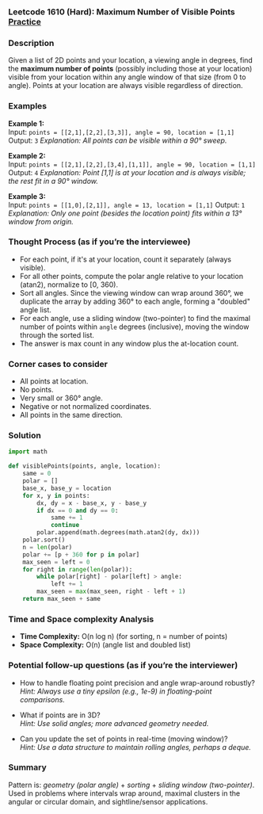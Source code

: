 ### Leetcode 1610 (Hard): Maximum Number of Visible Points [Practice](https://leetcode.com/problems/maximum-number-of-visible-points)

### Description  
Given a list of 2D points and your location, a viewing angle in degrees, find the **maximum number of points** (possibly including those at your location) visible from your location within any angle window of that size (from 0 to angle). Points at your location are always visible regardless of direction.

### Examples  

**Example 1:**  
Input: `points = [[2,1],[2,2],[3,3]], angle = 90, location = [1,1]`
Output: `3`
*Explanation: All points can be visible within a 90° sweep.*

**Example 2:**  
Input: `points = [[2,1],[2,2],[3,4],[1,1]], angle = 90, location = [1,1]`
Output: `4`
*Explanation: Point [1,1] is at your location and is always visible; the rest fit in a 90° window.*

**Example 3:**  
Input: `points = [[1,0],[2,1]], angle = 13, location = [1,1]`
Output: `1`
*Explanation: Only one point (besides the location point) fits within a 13° window from origin.*

### Thought Process (as if you’re the interviewee)  
- For each point, if it's at your location, count it separately (always visible).
- For all other points, compute the polar angle relative to your location (atan2), normalize to [0, 360).
- Sort all angles. Since the viewing window can wrap around 360°, we duplicate the array by adding 360° to each angle, forming a "doubled" angle list.
- For each angle, use a sliding window (two-pointer) to find the maximal number of points within `angle` degrees (inclusive), moving the window through the sorted list.
- The answer is max count in any window plus the at-location count.

### Corner cases to consider  
- All points at location.
- No points.
- Very small or 360° angle.
- Negative or not normalized coordinates.
- All points in the same direction.

### Solution

```python
import math

def visiblePoints(points, angle, location):
    same = 0
    polar = []
    base_x, base_y = location
    for x, y in points:
        dx, dy = x - base_x, y - base_y
        if dx == 0 and dy == 0:
            same += 1
            continue
        polar.append(math.degrees(math.atan2(dy, dx)))
    polar.sort()
    n = len(polar)
    polar += [p + 360 for p in polar]
    max_seen = left = 0
    for right in range(len(polar)):
        while polar[right] - polar[left] > angle:
            left += 1
        max_seen = max(max_seen, right - left + 1)
    return max_seen + same
```

### Time and Space complexity Analysis  
- **Time Complexity:** O(n log n) (for sorting, n = number of points)
- **Space Complexity:** O(n) (angle list and doubled list)

### Potential follow-up questions (as if you’re the interviewer)  
- How to handle floating point precision and angle wrap-around robustly?   
  *Hint: Always use a tiny epsilon (e.g., 1e-9) in floating-point comparisons.*

- What if points are in 3D?   
  *Hint: Use solid angles; more advanced geometry needed.*

- Can you update the set of points in real-time (moving window)?   
  *Hint: Use a data structure to maintain rolling angles, perhaps a deque.*

### Summary
Pattern is: *geometry (polar angle)* + *sorting* + *sliding window (two-pointer)*. Used in problems where intervals wrap around, maximal clusters in the angular or circular domain, and sightline/sensor applications.